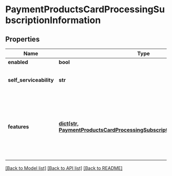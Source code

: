 # PaymentProductsCardProcessingSubscriptionInformation

## Properties
Name | Type | Description | Notes
------------ | ------------- | ------------- | -------------
**enabled** | **bool** |  | [optional] 
**self_serviceability** | **str** | Indicates if the organization can enable this product using self service. | [optional] [default to 'NOT_SELF_SERVICEABLE']
**features** | [**dict(str, PaymentProductsCardProcessingSubscriptionInformationFeatures)**](PaymentProductsCardProcessingSubscriptionInformationFeatures.md) | This is a map. The allowed keys are below. Value should be an object containing a sole boolean property - enabled. &lt;table&gt;    &lt;tr&gt;       &lt;td&gt;cardPresent&lt;/td&gt;    &lt;/tr&gt;    &lt;tr&gt;       &lt;td&gt;cardNotPresent&lt;/td&gt;    &lt;/tr&gt; &lt;/table&gt;  | [optional] 

[[Back to Model list]](../README.md#documentation-for-models) [[Back to API list]](../README.md#documentation-for-api-endpoints) [[Back to README]](../README.md)


